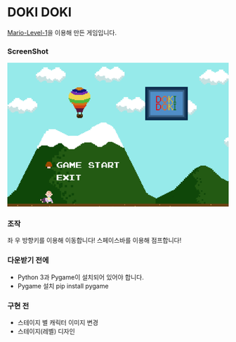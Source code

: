 DOKI DOKI
=============
[Mario-Level-1](https://github.com/justinmeister/Mario-Level-1)을 이용해 만든 게임입니다.

### ScreenShot
<img src ='https://github.com/kohyerim/DOKIDOKI/blob/master/screenshot.png'></img>


### 조작
좌 우 방향키를 이용해 이동합니다!
스페이스바를 이용해 점프합니다!



### 다운받기 전에
- Python 3과 Pygame이 설치되어 있어야 합니다.
- Pygame 설치
        pip install pygame


### 구현 전
- 스테이지 별 캐릭터 이미지 변경
- 스테이지(레벨) 디자인

